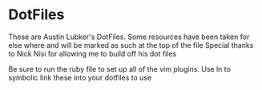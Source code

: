 DotFiles
========
These are Austin Lubker's DotFiles. Some resources have been taken for else where and will be marked as such at the top of the file
Special thanks to Nick Nisi for allowing me to build off his dot files


Be sure to run the ruby file to set up all of the vim plugins.
Use ln to symbolic link these into your dotfiles to use
